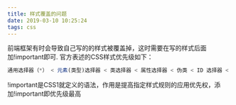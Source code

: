 ```yaml
---
title: 样式覆盖的问题
date: 2019-03-10 10:25:24
tags: css
---
```


前端框架有时会导致自己写的的样式被覆盖掉，这时需要在写的样式后面加!important即可.
官方表述的CSS样式优先级如下：
```js
通用选择器（*） < 元素(类型)选择器 < 类选择器 < 属性选择器 < 伪类 < ID 选择器 < 内联样式
```
!important是CSS1就定义的语法，作用是提高指定样式规则的应用优先权，添加!important即优先级最高